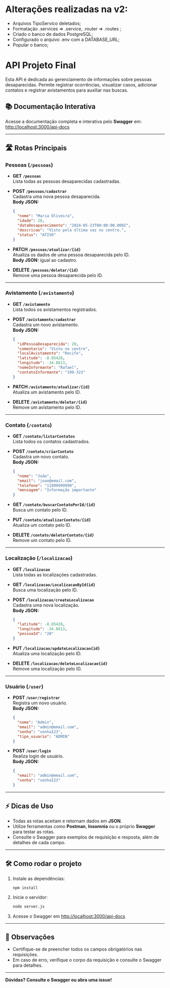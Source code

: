 # Alterações realizadas na v2:

- Arquivos TipoServico deletados;
- Formatação .services => .service, .router => .routes ;
- Criado o banco de dados PostgreSQL;
- Configurado o arquivo .env com a DATABASE_URL;
- Popular o banco;

# API Projeto Final

Esta API é dedicada ao gerenciamento de informações sobre pessoas desaparecidas. Permite registrar ocorrências, visualizar casos, adicionar contatos e registrar avistamentos para auxiliar nas buscas.

## 📚 Documentação Interativa

Acesse a documentação completa e interativa pelo **Swagger** em:  
[http://localhost:3000/api-docs](http://localhost:3000/api-docs)

---

## 🛣️ Rotas Principais

### Pessoas (`/pessoas`)

- **GET `/pessoas`**  
  Lista todas as pessoas desaparecidas cadastradas.

- **POST `/pessoas/cadastrar`**  
  Cadastra uma nova pessoa desaparecida.  
  **Body JSON:**
  ```json
  {
    "nome": "Maria Oliveira",
    "idade": 28,
    "dataDesaparecimento": "2024-05-23T00:00:00.000Z",
    "descricao": "Visto pela última vez no centro.",
    "status": "ATIVO"
  }
  ```

- **PATCH `/pessoas/atualizar/{id}`**  
  Atualiza os dados de uma pessoa desaparecida pelo ID.  
  **Body JSON:** igual ao cadastro.

- **DELETE `/pessoas/deletar/{id}`**  
  Remove uma pessoa desaparecida pelo ID.

---

### Avistamento (`/avistamento`)

- **GET `/avistamento`**  
  Lista todos os avistamentos registrados.

- **POST `/avistamento/cadastrar`**  
  Cadastra um novo avistamento.  
  **Body JSON:**
  ```json
  {
    "idPessoaDesaparecida": 20,
    "comentario": "Visto no centro",
    "localAvistamento": "Recife",
    "latitude": -8.05428,
    "longitude": -34.8813,
    "nomeInformante": "Rafael",
    "contatoInformante": "199-323"
  }
  ```

- **PATCH `/avistamento/atualizar/{id}`**  
  Atualiza um avistamento pelo ID.

- **DELETE `/avistamento/deletar/{id}`**  
  Remove um avistamento pelo ID.

---

### Contato (`/contato`)

- **GET `/contato/listarContatos`**  
  Lista todos os contatos cadastrados.

- **POST `/contato/criarContato`**  
  Cadastra um novo contato.  
  **Body JSON:**
  ```json
  {
    "nome": "João",
    "email": "joao@email.com",
    "telefone": "11999999999",
    "mensagem": "Informação importante"
  }
  ```

- **GET `/contato/buscarContatoPorId/{id}`**  
  Busca um contato pelo ID.

- **PUT `/contato/atualizarContato/{id}`**  
  Atualiza um contato pelo ID.

- **DELETE `/contato/deletarContato/{id}`**  
  Remove um contato pelo ID.

---

### Localização (`/localizacao`)

- **GET `/localizacao`**  
  Lista todas as localizações cadastradas.

- **GET `/localizacao/LocalizacaoById{id}`**  
  Busca uma localização pelo ID.

- **POST `/localizacao/createLocalizacao`**  
  Cadastra uma nova localização.  
  **Body JSON:**
  ```json
  {
    "latitude": -8.05428,
    "longitude": -34.8813,
    "pessoaId": "20"
  }
  ```

- **PUT `/localizacao/updateLocalizacao{id}`**  
  Atualiza uma localização pelo ID.

- **DELETE `/localizacao/deleteLocalizacao{id}`**  
  Remove uma localização pelo ID.

---

### Usuário (`/user`)

- **POST `/user/registrar`**  
  Registra um novo usuário.  
  **Body JSON:**
  ```json
  {
    "nome": "Admin",
    "email": "admin@email.com",
    "senha": "senha123",
    "tipo_usuario": "ADMIN"
  }
  ```

- **POST `/user/login`**  
  Realiza login de usuário.  
  **Body JSON:**
  ```json
  {
    "email": "admin@email.com",
    "senha": "senha123"
  }
  ```

---

## ⚡ Dicas de Uso

- Todas as rotas aceitam e retornam dados em **JSON**.
- Utilize ferramentas como **Postman**, **Insomnia** ou o próprio **Swagger** para testar as rotas.
- Consulte o Swagger para exemplos de requisição e resposta, além de detalhes de cada campo.

---

## 🛠️ Como rodar o projeto

1. Instale as dependências:
   ```sh
   npm install
   ```
2. Inicie o servidor:
   ```sh
   node server.js
   ```
3. Acesse o Swagger em [http://localhost:3000/api-docs](http://localhost:3000/api-docs)

---

## 📢 Observações

- Certifique-se de preencher todos os campos obrigatórios nas requisições.
- Em caso de erro, verifique o corpo da requisição e consulte o Swagger para detalhes.

---

**Dúvidas? Consulte o Swagger ou abra uma issue!**
